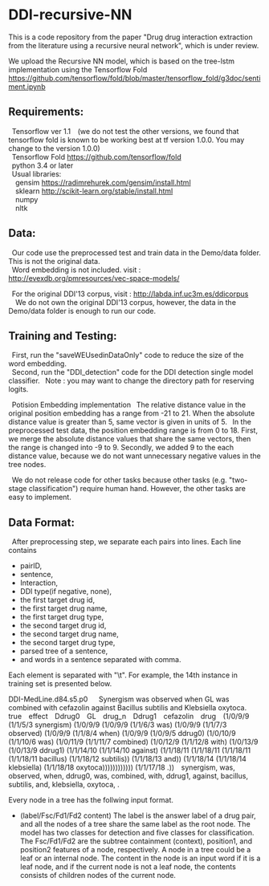 # DDI-recursive-NN

This is a code repository from the paper "Drug drug interaction extraction from the literature using a recursive neural network", which is under review.

We upload the Recursive NN model, which is based on the tree-lstm implementation using the Tensorflow Fold https://github.com/tensorflow/fold/blob/master/tensorflow_fold/g3doc/sentiment.ipynb

## Requirements:  
&ensp;Tensorflow ver 1.1&ensp;&ensp;(we do not test the other versions, we found that tensorflow fold is known to be working best at tf version 1.0.0. You may change to the version 1.0.0)  
&ensp;Tensorflow Fold https://github.com/tensorflow/fold  
&ensp;python 3.4 or later  
&ensp;Usual libraries:  
&ensp;&ensp;gensim https://radimrehurek.com/gensim/install.html  
&ensp;&ensp;sklearn http://scikit-learn.org/stable/install.html  
&ensp;&ensp;numpy  
&ensp;&ensp;nltk  

## Data:  
&ensp;Our code use the preprocessed test and train data in the Demo/data folder. This is not the original data.  
&ensp;Word embedding is not included. visit : http://evexdb.org/pmresources/vec-space-models/

&ensp;For the original DDI'13 corpus, visit : http://labda.inf.uc3m.es/ddicorpus  
&ensp;&ensp;We do not own the original DDI'13 corpus, however, the data in the Demo/data folder is enough to run our code.

[//]: # (&ensp;We report the ids of the training set in the "TrainingSetIDs" file.)

## Training and Testing:  
&ensp;First, run the "saveWEUsedinDataOnly" code to reduce the size of the word embedding.  
&ensp;Second, run the "DDI_detection" code for the DDI detection single model classifier.
&ensp;Note : you may want to change the directory path for reserving logits.

&ensp;Potision Embedding implementation
&ensp;The relative distance value in the original position embedding has a range from -21 to 21. When the absolute distance value is greater than 5, same vector is given in units of 5. 
&ensp;In the preprocessed test data, the position embedding range is from 0 to 18. First, we merge the absolute distance values that share the same vectors, then the range is changed into -9 to 9. Secondly, we added 9 to the each distance value, because we do not want unnecessary negative values in the tree nodes.  
  
&ensp;We do not release code for other tasks because other tasks (e.g. "two-stage classification") require human hand. However, the other tasks are easy to implement.

## Data Format:  
&ensp;After preprocessing step, we separate each pairs into lines. Each line contains
+ pairID,
+ sentence,
+ Interaction,
+ DDI type(if negative, none),
+ the first target drug id,
+ the first target drug name,
+ the first target drug type,
+ the second target drug id,
+ the second target drug name,
+ the second target drug type,
+ parsed tree of a sentence,
+ and words in a sentence separated with comma.

Each element is separated with "\t". For example, the 14th instance in training set is presented below.

DDI-MedLine.d84.s5.p0 &ensp;&ensp; Synergism was observed when <Ddrug0>GL</Ddrug0> was combined with <Ddrug1>cefazolin</Ddrug1> against Bacillus subtilis and Klebsiella oxytoca.&ensp;&ensp;true&ensp;&ensp;effect&ensp;&ensp;Ddrug0&ensp;&ensp;GL&ensp;&ensp;drug_n&ensp;&ensp;Ddrug1&ensp;&ensp;cefazolin&ensp;&ensp;drug&ensp;&ensp;(1/0/9/9 (1/1/5/3 synergism) (1/0/9/9 (1/0/9/9 (1/1/6/3 was) (1/0/9/9 (1/1/7/3 observed) (1/0/9/9 (1/1/8/4 when) (1/0/9/9 (1/0/9/5 ddrug0) (1/0/10/9 (1/1/10/6 was) (1/0/11/9 (1/1/11/7 combined) (1/0/12/9 (1/1/12/8 with) (1/0/13/9 (1/0/13/9 ddrug1) (1/1/14/10 (1/1/14/10 against) (1/1/18/11 (1/1/18/11 (1/1/18/11 (1/1/18/11 bacillus) (1/1/18/12 subtilis)) (1/1/18/13 and)) (1/1/18/14 (1/1/18/14 klebsiella) (1/1/18/18 oxytoca)))))))))))) (1/1/17/18 .))&ensp;&ensp;synergism, was, observed, when, ddrug0, was, combined, with, ddrug1, against, bacillus, subtilis, and, klebsiella, oxytoca, .

Every node in a tree has the follwing input format.
* (label/Fsc/Fd1/Fd2 content)
The label is the answer label of a drug pair, and all the nodes of a tree share the same label as the root node. The model has two classes for detection and five classes for classification. The Fsc/Fd1/Fd2 are the subtree containment (context), position1, and position2 features of a node, respectively. A node in a tree could be a leaf or an internal node. The content in the node is an input word if it is a leaf node, and if the current node is not a leaf node, the contents consists of children nodes of the current node.
